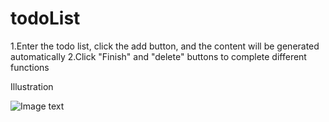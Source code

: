 # todoList
1.Enter the todo list, click the add button, and the content will be generated automatically
2.Click "Finish" and "delete" buttons to complete different functions

Illustration

![Image text](https://github.com/real-2k/img-folder/blob/master/list.png)
